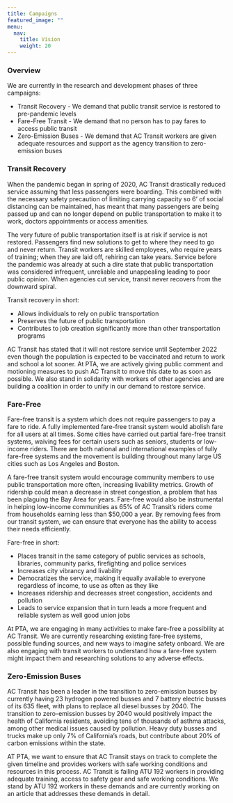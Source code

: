 ```yaml
---
title: Campaigns
featured_image: ""
menu:
  nav:
    title: Vision
    weight: 20
---
```

<!--StartFragment-->

### Overview

We are currently in the research and development phases of three campaigns:

* Transit Recovery - We demand that public transit service is restored to pre-pandemic levels
* Fare-Free Transit - We demand that no person has to pay fares to access public transit
* Zero-Emission Buses - We demand that AC Transit workers are given adequate resources and support as the agency transition to zero-emission buses 

### Transit Recovery

When the pandemic began in spring of 2020, AC Transit drastically reduced service assuming that less passengers were boarding. This combined with the necessary safety precaution of limiting carrying capacity so 6’ of social distancing can be maintained, has meant that many passengers are being passed up and can no longer depend on public transportation to make it to work, doctors appointments or access amenities. 

The very future of public transportation itself is at risk if service is not restored. Passengers find new solutions to get to where they need to go and never return. Transit workers are skilled employees, who require years of training; when they are laid off, rehiring can take years. Service before the pandemic was already at such a dire state that public transportation was considered infrequent, unreliable and unappealing leading to poor public opinion. When agencies cut service, transit never recovers from the downward spiral. 

Transit recovery in short:

* Allows individuals to rely on public transportation
* Preserves the future of public transportation
* Contributes to job creation significantly more than other transportation programs

AC Transit has stated that it will not restore service until September 2022 even though the population is expected to be vaccinated and return to work and school a lot sooner. At PTA, we are actively giving public comment and motioning measures to push AC Transit to move this date to as soon as possible. We also stand in solidarity with workers of other agencies and are building a coalition in order to unify in our demand to restore service.



### Fare-Free

Fare-free transit is a system which does not require passengers to pay a fare to ride. A fully implemented fare-free transit system would abolish fare for all users at all times. Some cities have carried out partial fare-free transit systems, waiving fees for certain users such as seniors, students or low-income riders. There are both national and international examples of fully fare-free systems and the movement is building throughout many large US cities such as Los Angeles and Boston.

A fare-free transit system would encourage community members to use public transportation more often, increasing livability metrics. Growth of ridership could mean a decrease in street congestion, a problem that has been plaguing the Bay Area for years. Fare-free would also be instrumental in helping low-income communities as 65% of AC Transit’s riders come from households earning less than $50,000 a year. By removing fees from our transit system, we can ensure that everyone has the ability to access their needs efficiently.

Fare-free in short:

* Places transit in the same category of public services as schools, libraries, community parks, firefighting and police services
* Increases city vibrancy and livability
* Democratizes the service, making it equally available to everyone regardless of income, to use as often as they like
* Increases ridership and decreases street congestion, accidents and pollution
* Leads to service expansion that in turn leads a more frequent and reliable system as well good union jobs

At PTA, we are engaging in many activities to make fare-free a possibility at AC Transit. We are currently researching existing fare-free systems, possible funding sources, and new ways to imagine safety onboard. We are also engaging with transit workers to understand how a fare-free system might impact them and researching solutions to any adverse effects. 

### Zero-Emission Buses

AC Transit has been a leader in the transition to zero-emission busses by currently having 23 hydrogen powered busses and 7 battery electric busses of its 635 fleet, with plans to replace all diesel busses by 2040. The transition to zero-emission busses by 2040 would positively impact the health of California residents, avoiding tens of thousands of asthma attacks, among other medical issues caused by pollution. Heavy duty busses and trucks make up only 7% of California’s roads, but contribute about 20% of carbon emissions within the state.  

AT PTA, we want to ensure that AC Transit stays on track to complete the given timeline and provides workers with safe working conditions and resources in this process. AC Transit is failing ATU 192 workers in providing adequate training, access to safety gear and safe working conditions. We stand by ATU 192 workers in these demands and are currently working on an article that addresses these demands in detail.

<!--EndFragment-->